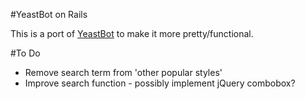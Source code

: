 #YeastBot on Rails

This is a port of 
[YeastBot](https://docs.google.com/spreadsheet/ccc?key=0AmRc5_x3ehAfdFhBQ3pmczhqdHUtbmFONUYyZzVEY0E&authkey=CP-m-dUJ&hl=en&authkey=CP-m-dUJ#gid=3) 
to make it more pretty/functional.

#To Do

 * Remove search term from 'other popular styles'
 * Improve search function - possibly implement jQuery combobox?  